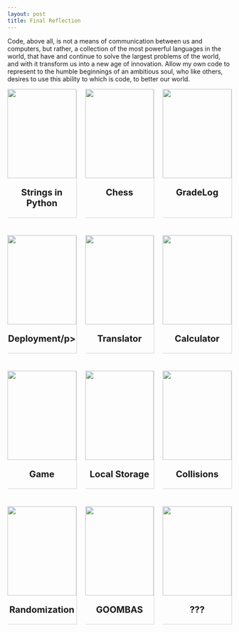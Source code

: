 ```yaml
---
layout: post
title: Final Reflection
---
```


<style>
  .container {
    transition: 0.15s;
    box-shadow: 1px 1px 1px rgba(0,0,0,0.15);
    width: 100%;
  }

  .container:hover {
    box-shadow: 5px 5px 5px rgba(0,0,0,0.15);
  }
  
  .project-information {
    text-align: center;
  }

  .project-name {
    font-size: 20px;
    font-weight: bold;
  }

  .project-date {
    font-size: 15px;
    color: grey;
    text-decoration: none;
  }

  .project-date:hover {
    text-decoration: none;
  }

.image {
  width: 100%;
  height: 200px;
}

.image img {
  width: 100%;
  height: 100%;
  object-fit: contain;
}

</style>

Code, above all, is not a means of communication between us and computers, but rather, a collection of the most powerful languages in the world, that have and continue to solve the largest problems of the world, and with it transform us into a new age of innovation. Allow my own code to represent to the humble beginnings of an ambitious soul, who like others, desires to use this ability to which is code, to better our world.



<div style="display: grid; grid-template-columns: 1fr 1fr 1fr; margin-bottom: 30px; column-gap: 20px; row-gap: 40px;">

  <!--Container 1 (Strings)-->
  <div class="container">
    <!--Image-->
    <div class="image">
      <a href="{{site.baseurl}}//2024/09/25/strings_lesson_IPYNB_2_.html" target="_blank">
        <img src="{{site.baseurl}}/images/Portfolio/String_example.png">
      </a>
    </div>
        <!--Project Information-->
        <div class="project-information">
          <p class="project-name">Strings in Python</p>
        </div>
  </div>

  <!--Container 2 (Chess)-->
  <div class="container">
    <!--Image-->
    <div class="image">
      <a href="{{site.baseurl}}//2024/11/20/Sprint3-Review_IPYNB_2_.html" target="_blank">
        <img src="{{site.baseurl}}/images/Portfolio/ChessSet.jpg">
      </a>
    </div>
        <!--Project Information-->
        <div class="project-information">
          <p class="project-name">Chess</p>
        </div>
  </div>

  <!--Container 3 (Gradelog) -->
  <div class="container">
    <!--Image-->
    <div class="image">
      <a href="{{site.baseurl}}//2025/01/24/gradelog-blog_IPYNB_2_.html" target="_blank">
        <img src="{{site.baseurl}}/images/Portfolio/gradelog.png">
      </a>
    </div>
        <!--Project Information-->
        <div class="project-information">
          <p class="project-name">GradeLog</p>
        </div>
  </div>

  <!--Container 4 (Deployment) -->
  <div class="container">
    <!--Image-->
    <div class="image">
      <a href="https://xaviertho.github.io/cantella_frontend/aws-deployment-blog" target="_blank">
        <img src="{{site.baseurl}}/images/Portfolio/deployment.jpg">
      </a>
    </div>
        <!--Project Information-->
        <div class="project-information">
          <p class="project-name">Deployment/p>
        </div>
  </div>

  <!--Container 5 (TRANSLATOR) -->
  <div class="container">
    <!--Image-->
    <div class="image">
      <a href="{{site.baseurl}}//2023/09/06/translator-magic_IPYNB_2_.html" target="_blank">
        <img src="{{site.baseurl}}/images/Portfolio/translator.png">
      </a>
    </div>
        <!--Project Information-->
        <div class="project-information">
          <p class="project-name">Translator</p>
        </div>
  </div>

  <!--Container 6 (CALCULATOR) -->
  <div class="container">
    <!--Image-->
    <div class="image">
      <a href="{{site.baseurl}}//2023/09/14/Calculator2.html" target="_blank">
        <img src="{{site.baseurl}}/images/Portfolio/calculator.jpg">
      </a>
    </div>
        <!--Project Information-->
        <div class="project-information">
          <p class="project-name">Calculator</p>
        </div>
  </div>

  <!--Container 7 (GAME) -->
  <div class="container">
    <!--Image-->
    <div class="image">
      <a href="https://justinq-dnhs.github.io/Game/" target="_blank">
        <img src="{{site.baseurl}}/images/Portfolio/game.png">
      </a>
    </div>
        <!--Project Information-->
        <div class="project-information">
          <p class="project-name">Game</p>
        </div>
  </div>

  <!--Container 8 (LOCAL STORAGE) -->
  <div class="container">
    <!--Image-->
    <div class="image">
      <a href="{{site.baseurl}}//blog/local-storage" target="_blank">
        <img src="{{site.baseurl}}/images/Portfolio/localstorage.jpg">
      </a>
    </div>
        <!--Project Information-->
        <div class="project-information">
          <p class="project-name">Local Storage</p>
        </div>
  </div>

  <!--Container 9 (COLLISIONS) -->
  <div class="container">
    <!--Image-->
    <div class="image">
      <a href="{{site.baseurl}}//2023/10/27/Collisions_IPYNB_2_.html" target="_blank">
        <img src="{{site.baseurl}}/images/Portfolio/collision.png">
      </a>
    </div>
        <!--Project Information-->
        <div class="project-information">
          <p class="project-name">Collisions</p>
        </div>
  </div>

  <!--Container 10 (RANDOMIZATION) -->
  <div class="container">
    <!--Image-->
    <div class="image">
      <a href="{{site.baseurl}}//2023/10/11/Randomization_IPYNB_2_.html" target="_blank">
        <img src="{{site.baseurl}}/images/Portfolio/coin-flip.jpg">
      </a>
    </div>
        <!--Project Information-->
        <div class="project-information">
          <p class="project-name">Randomization</p>
        </div>
  </div>

  <!--Container 11 (GOOMBAS) -->
  <div class="container">
    <!--Image-->
    <div class="image">
      <a href="https://nighthawkcoders.github.io/game_levels_mp/2024/01/08/CSSE-oop-game-levels2.html" target="_blank">
        <img src="{{site.baseurl}}/images/Portfolio/Goomba.PNG">
      </a>
    </div>
        <!--Project Information-->
        <div class="project-information">
          <p class="project-name">GOOMBAS</p>
        </div>
  </div>

  <!--Container 12 (???) -->
  <div class="container">
    <!--Image-->
    <div class="image">
      <a href="https://en.wikipedia.org/wiki/Question_mark" target="_blank">
        <img src="{{site.baseurl}}/images/Portfolio/question_mark.jpg">
      </a>
    </div>
        <!--Project Information-->
        <div class="project-information">
          <p class="project-name">???</p>
        </div>
  </div>

  
</div>
